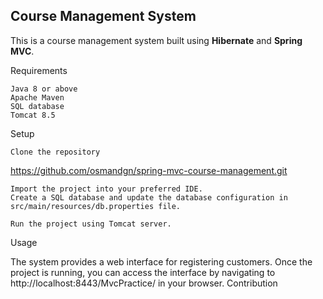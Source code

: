 <h2>Course Management System</h2>

This is a course management system built using <b>Hibernate</b> and <b>Spring MVC</b>.

Requirements

    Java 8 or above
    Apache Maven
    SQL database
    Tomcat 8.5

Setup

    Clone the repository

https://github.com/osmandgn/spring-mvc-course-management.git

    Import the project into your preferred IDE.
    Create a SQL database and update the database configuration in src/main/resources/db.properties file.
    
    Run the project using Tomcat server.

Usage

The system provides a web interface for registering customers. Once the project is running, you can access the interface by navigating to http://localhost:8443/MvcPractice/ in your browser.
Contribution
